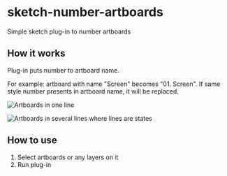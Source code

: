 # sketch-number-artboards
Simple sketch plug-in to number artboards

## How it works

Plug-in puts number to artboard name.

For example: artboard with name "Screen" becomes "01. Screen". If same style number presents in artboard name, it will be replaced.

![Artboards in one line](https://dl.dropboxusercontent.com/u/18435190/sketch-number-artboards/one-line.png)

![Artboards in several lines where lines are states](https://dl.dropboxusercontent.com/u/18435190/sketch-number-artboards/several-lines-with-states.png)

## How to use
1. Select artboards or any layers on it
2. Run plug-in
